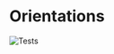 # Orientations

![Tests](https://github.com/tarasyarema/orientations/workflows/Test%20with%20Docker/badge.svg?branch=main)

